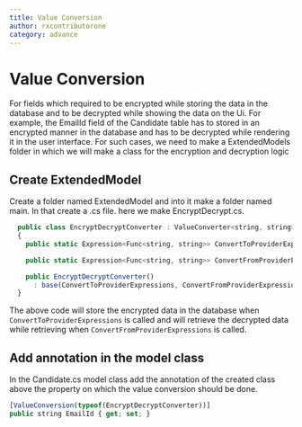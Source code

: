 ```yaml
---
title: Value Conversion
author: rxcontributorone
category: advance  
---
```


# Value Conversion
For fields which required to be encrypted while storing the data in the database and to be decrypted while showing the data on the Ui. For example, the EmailId field of the Candidate table has to stored in an encrypted manner in the database and has to be decrypted while rendering it in the user interface. For such cases, we need to make a ExtendedModels folder in which we will make a class for the encryption and decryption logic

## Create ExtendedModel
Create a folder named ExtendedModel and into it make a folder named main. In that create a .cs file. here we make EncryptDecrypt.cs.  

```js
  public class EncryptDecryptConverter : ValueConverter<string, string>
  {
    public static Expression<Func<string, string>> ConvertToProviderExpressions => (v) => //Encryption logic;

    public static Expression<Func<string, string>> ConvertFromProviderExpressions => (v) => // Decryption logic;

    public EncryptDecryptConverter()
      : base(ConvertToProviderExpressions, ConvertFromProviderExpressions) { }
  }
```

The above code will store the encrypted data in the database when `ConvertToProviderExpressions` is called and will retrieve the decrypted data while retrieving when `ConvertFromProviderExpressions` is called.

## Add annotation in the model class
In the Candidate.cs model class add the annotation of the created class above the property on which the value conversion should be done.

```js
[ValueConversion(typeof(EncryptDecryptConverter))]
public string EmailId { get; set; }
```